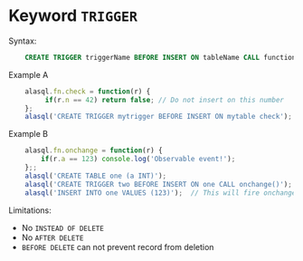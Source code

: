 # Keyword `TRIGGER`

Syntax:
```sql
    CREATE TRIGGER triggerName BEFORE INSERT ON tableName CALL functionToCall()
```

Example A
```js
    alasql.fn.check = function(r) {
         if(r.n == 42) return false; // Do not insert on this number 
    };
    alasql('CREATE TRIGGER mytrigger BEFORE INSERT ON mytable check');
```

Example B
```js
    alasql.fn.onchange = function(r) {
        if(r.a == 123) console.log('Observable event!');
    };;
    alasql('CREATE TABLE one (a INT)');
    alasql('CREATE TRIGGER two BEFORE INSERT ON one CALL onchange()');
    alasql('INSERT INTO one VALUES (123)');  // This will fire onchange()
```

Limitations:
* No `INSTEAD OF DELETE` 
* No `AFTER DELETE` 
* `BEFORE DELETE` can not prevent record from deletion 

